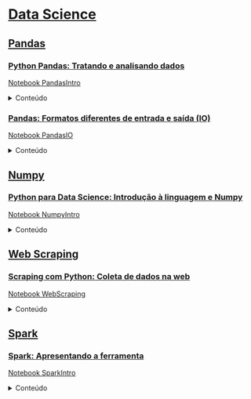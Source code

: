 # [Data Science](https://github.com/renatanesio/DataScience)

## [Pandas](https://github.com/renatanesio/DataScience/tree/master/Pandas)
### [Python Pandas: Tratando e analisando dados](https://www.alura.com.br/curso-online-pandas-io)
[Notebook PandasIntro](https://github.com/renatanesio/DataScience/blob/master/Pandas/PandasIntro.ipynb)
<details>
<summary>Conteúdo</summary>
 
 - Leitura de diferentes fontes de dados
 - Seleção de variáveis em dataframe
 - Redefinição de index
 - Biblioteca pandas
     - Métodos e atributos:
        - info()
        - head()
        - dtypes
        - columns
        - shape
        - drop_duplicates()
        - DataFrame()
        - Series()
        - concat()
 
 
</details>

### [Pandas: Formatos diferentes de entrada e saída (IO)](https://www.alura.com.br/curso-online-pandas-io)
[Notebook PandasIO](https://github.com/renatanesio/DataScience/blob/master/Pandas/PandasIO.ipynb)
<details>
<summary>Conteúdo</summary>
 
 - Leitura e escrita de dados nos formatos HTML, json ou csv
 - Leitura e escrita de dados em banco sql
 - Uso de bibliotecas numpy, seaborn, matplotlib, sqlalchemy
 - Biblioteca pandas
     - Métodos:
        - concat()
        - sample()
        - to_frame()
        - rename()
        - set_index()
        - groupby()
        - count()
        - join()
        - describe()
        - value_counts()
        - to_json(), to_html(), to_csv(), to_excel()
        - read_json(), read_html(), read_csv(), read_excel()
        - query(), read_sql(), to_sql(), read_sql_table()
</details>

## [Numpy](https://github.com/renatanesio/DataScience/tree/master/Numpy)
### [Python para Data Science: Introdução à linguagem e Numpy](https://www.alura.com.br/curso-online-python-tipos-listas-numpy)
[Notebook NumpyIntro](https://github.com/renatanesio/DataScience/blob/master/Numpy/NumpyIntro.ipynb)
<details>
<summary>Conteúdo</summary>
 
 - Carregar dados externos em arrays Numpy
 - Operações matemáticas com Python
 - Criar e atribuir valores a variáveis na linguagem Python
 - Tipos de dados básicos em Python
 - Transformações de tipos de dados
 - Listas
 - Concatenação, fatiamento, seleção e iteração em listas
 - Laços _for_
 - Laços aninhados
 - List comprehensions
 - Cláusulas if, else e elif
 - Operadores lógicos e comparações
 
 - Biblioteca Numpy
     - Métodos e atributos:
        - arange()
        - array()
        - sum()
        - mean()
        - std()
        - resize()
        - reshape()
        - tolist()
        - transpose()
        - shape
        - ndim
        - size
        - dtype 
 
</details>

## [Web Scraping](https://github.com/renatanesio/DataScience/tree/master/WebScraping)
### [Scraping com Python: Coleta de dados na web](https://www.alura.com.br/curso-online-web-scraping-data-science-python)
[Notebook WebScraping](https://github.com/renatanesio/DataScience/blob/master/WebScraping/WebScraping.ipynb)
<details>
<summary>Conteúdo</summary>
 
 - Obtenção e limpeza de HTML
 - Biblioteca BeautifulSoup
    - Métodos:
        - find(), findAll()
        - findParent(), findParents()
        - findPreviousSibling(), findPreviousSiblings()
        - findNextSibling(), findNextSiblings()
        - findNext(), findAllNext()
        - findPrevious(), findAllPreviou()
 - Captura de dados
    - DataFrames com biblioteca pandas
    - Acesso a arquivos de imagem através do notebook
    - Download de arquivos para diretórios locais
</details>


## [Spark](https://github.com/renatanesio/DataScience/tree/master/Spark)
### [Spark: Apresentando a ferramenta](https://cursos.alura.com.br/course/spark-apresentando-ferramenta)
[Notebook SparkIntro](https://github.com/renatanesio/DataScience/blob/master/Spark/SparkIntro.ipynb)
<details>
<summary>Conteúdo</summary>
 
 
</details>
